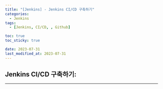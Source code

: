 ```yaml
---
title: "[Jenkins] - Jenkins CI/CD 구축하기"
categories:
  - Jenkins
tags:
  - [Jenkins, CI/CD, , Github]

toc: true
toc_sticky: true

date: 2023-07-31
last_modified_at: 2023-07-31
---
```


## Jenkins CI/CD 구축하기:

* * *